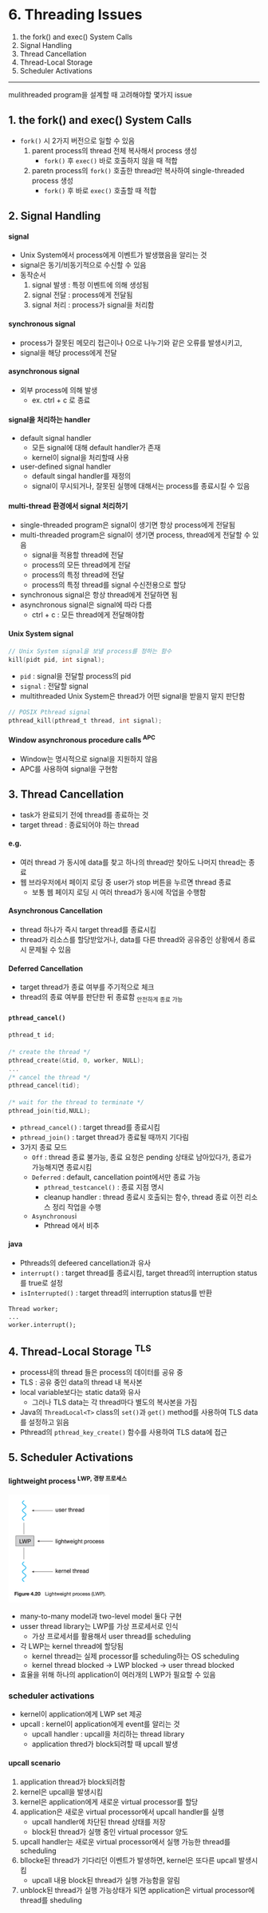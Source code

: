 # 6. Threading Issues

1. the fork() and exec() System Calls
2. Signal Handling
3. Thread Cancellation
4. Thread-Local Storage
5. Scheduler Activations

---

mulithreaded program을 설계할 때 고려해야할 몇가지 issue

## 1. the fork() and exec() System Calls

- `fork()` 시 2가지 버전으로 일할 수 있음
    1. parent process의 thread 전체 복사해서 process 생성
        - `fork()` 후 `exec()` 바로 호출하지 않을 때 적합
    2. paretn process의 `fork()` 호출한 thread만 복사하여 single-threaded process 생성
        - `fork()` 후 바로 `exec()` 호출할 때 적합

## 2. Signal Handling

#### signal

- Unix System에서 process에게 이벤트가 발생했음을 알리는 것
- signal은 동기/비동기적으로 수신할 수 있음
- 동작순서
    1. signal 발생 : 특정 이벤트에 의해 생성됨
    2. signal 전달 : process에게 전달됨
    3. signal 처리 : process가 signal을 처리함

#### synchronous signal

- process가 잘못된 메모리 접근이나 0으로 나누기와 같은 오류를 발생시키고,
- signal을 해당 process에게 전달

#### asynchronous signal

- 외부 process에 의해 발생
    - ex. ctrl + c 로 종료

#### signal을 처리하는 handler

- default signal handler
    - 모든 signal에 대해 default handler가 존재
    - kernel이 signal을 처리할때 사용
- user-defined signal handler
    - default singal handler를 재정의
    - signal이 무시되거나, 잘못된 실행에 대해서는 process를 종료시킬 수 있음

#### multi-thread 환경에서 signal 처리하기

- single-threaded program은 signal이 생기면 항상 process에게 전달됨
- multi-threaded program은 signal이 생기면 process, thread에게 전달할 수 있음
    - signal을 적용할 thread에 전달
    - process의 모든 thread에게 전달
    - process의 특정 thread에 전달
    - process의 특정 thread를 signal 수신전용으로 할당
- synchronous signal은 항상 thread에게 전달하면 됨
- asynchronous signal은 signal에 따라 다름
    - ctrl + c : 모든 thread에게 전달해야함

#### Unix System signal

```c
// Unix System signal을 보낼 process를 정하는 함수
kill(pidt pid, int signal);
```

- `pid` : signal을 전달할 process의 pid
- `signal` : 전달할 signal
- multithreaded Unix System은 thread가 어떤 signal을 받을지 말지 판단함

```c
// POSIX Pthread signal
pthread_kill(pthread_t thread, int signal);
```

#### Window asynchronous procedure calls <sup>APC</sup>

- Window는 명시적으로 signal을 지원하지 않음
- APC를 사용하여 signal을 구현함

## 3. Thread Cancellation

- task가 완료되기 전에 thread를 종료하는 것
- target thread : 종료되어야 하는 thread

#### e.g.

- 여러 thread 가 동시에 data를 찾고 하나의 thread만 찾아도 나머지 thread는 종료
- 웹 브라우저에서 페이지 로딩 중 user가 stop 버튼을 누르면 thread 종료
    - 보통 웹 페이지 로딩 시 여러 thread가 동시에 작업을 수행함

#### Asynchronous Cancellation

- thread 하나가 즉시 target thread를 종료시킴
- thread가 리소스를 할당받았거나, data를 다른 thread와 공유중인 상황에서 종료시 문제될 수 있음

#### Deferred Cancellation

- target thread가 종료 여부를 주기적으로 체크
- thread의 종료 여부를 판단한 뒤 종료함 <sub>안전하게 종료 가능</sub>

#### `pthread_cancel()`

```c
pthread_t id;

/* create the thread */
pthread_create(&tid, 0, worker, NULL);
...
/* cancel the thread */
pthread_cancel(tid);

/* wait for the thread to terminate */
pthread_join(tid,NULL);
```

- `pthread_cancel()` : target thread를 종료시킴
- `pthread_join()` : target thread가 종료될 때까지 기다림
- 3가지 종료 모드
    - `Off` : thread 종료 불가능, 종료 요청은 pending 상태로 남아있다가, 종료가 가능해지면 종료시킴
    - `Deferred` : default, cancellation point에서만 종료 가능
        - `pthread_testcancel()` : 종료 지점 명시
        - cleanup handler : thread 종료시 호출되는 함수, thread 종료 이전 리소스 정리 작업을 수행
    - `Asynchronous`i
        - Pthread 에서 비추

#### java

- Pthreads의 defeered cancellation과 유사
- `interrupt()` : target thread를 종료시킴, target thread의 interruption status를 true로 설정
- `isInterrupted()` : target thread의 interruption status를 반환

````
Thread worker;
...
worker.interrupt();
````

## 4. Thread-Local Storage <sup>TLS</sup>

- process내의 thread 들은 process의 데이터를 공유 중
- TLS : 공유 중인 data의 thread 내 복사본
- local variable보다는 static data와 유사
    - 그러나 TLS data는 각 thread마다 별도의 복사본을 가짐
- Java의 `ThreadLocal<T>` class의 `set()`과 `get()` method를 사용하여 TLS data를 설정하고 읽음
- Pthread의 `pthread_key_create()` 함수를 사용하여 TLS data에 접근

## 5. Scheduler Activations

#### lightweight process <sup>LWP, 경량 프로세스</sup>

<img src="img.png"  width="40%"/>  

- many-to-many model과 two-level model 둘다 구현
- usser thread library는 LWP를 가상 프로세서로 인식
    - 가상 프로세서를 활용해서 user thread를 scheduling
- 각 LWP는 kernel thread에 할당됨
    - kernel thread는 실제 processor를 scheduling하는 OS scheduling
    - kernel thread blocked -> LWP blocked -> user thread blocked
- 효율을 위해 하나의 application이 여러개의 LWP가 필요할 수 있음

### scheduler activations

- kernel이 application에게 LWP set 제공
- upcall : kernel이 application에게 event를 알리는 것
    - upcall handler : upcall을 처리하는 thread library
    - application thred가 block되려할 때 upcall 발생

#### upcall scenario

1. application thread가 block되려함
2. kernel은 upcall을 발생시킴
3. kernel은 application에게 새로운 virtual processor를 할당
4. application은 새로운 virtual processor에서 upcall handler를 실행
    - upcall handler에 차단된 thread 상태를 저장
    - block된 thread가 실행 중인 virtual processor 양도
5. upcall handler는 새로운 virtual processor에서 실행 가능한 thread를 scheduling
6. bllocke된 thread가 기다리던 이벤트가 발생하면, kernel은 또다른 upcall 발생시킴
    - upcall 내용 block된 thread가 실행 가능함을 알림
7. unblock된 thread가 실행 가능상태가 되면 application은 virtual processor에 thread를 sheduling